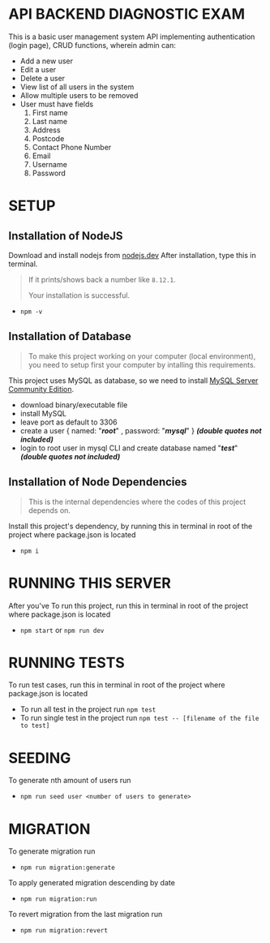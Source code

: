# API BACKEND DIAGNOSTIC EXAM

This is a basic user management system API implementing authentication (login page), CRUD functions, wherein admin can:

- Add a new user
- Edit a user
- Delete a user
- View list of all users in the system
- Allow multiple users to be removed
- User must have fields
  1. First name
  2. Last name
  3. Address
  4. Postcode
  5. Contact Phone Number
  6. Email
  7. Username
  8. Password

# SETUP

## Installation of NodeJS

Download and install nodejs from [nodejs.dev](https://nodejs.dev/download)
After installation, type this in terminal.

> If it prints/shows back a number like `8.12.1`.
>
> Your installation is successful.

- `npm -v`

## Installation of Database

> To make this project working on your computer (local environment), you need to setup first your computer by intalling this requirements.

This project uses MySQL as database, so we need to install [MySQL Server Community Edition](https://dev.mysql.com/downloads/installer/).

- download binary/executable file
- install MySQL
- leave port as default to 3306
- create a user { named: "**_root_**" , password: "**_mysql_**" } **_(double quotes not included)_**
- login to root user in mysql CLI and create database named "**_test_**" **_(double quotes not included)_**

## Installation of Node Dependencies

> This is the internal dependencies where the codes of this project depends on.

Install this project's dependency, by running this in terminal in root of the project where package.json is located

- `npm i`

# RUNNING THIS SERVER

After you've
To run this project, run this in terminal in root of the project where package.json is located

- `npm start` or `npm run dev`

# RUNNING TESTS

To run test cases, run this in terminal in root of the project where package.json is located

- To run all test in the project run `npm test`
- To run single test in the project run `npm test -- [filename of the file to test]`

# SEEDING

To generate nth amount of users run

- `npm run seed user <number of users to generate>`

# MIGRATION

To generate migration run

- `npm run migration:generate`

To apply generated migration descending by date

- `npm run migration:run`

To revert migration from the last migration run

- `npm run migration:revert`
